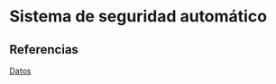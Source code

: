# Sistema de seguridad automático



## Referencias

[Datos](https://universe.roboflow.com/dongguk-university-v2wxu/camera-calibration/browse?queryText=&pageSize=50&startingIndex=0&browseQuery=true)

